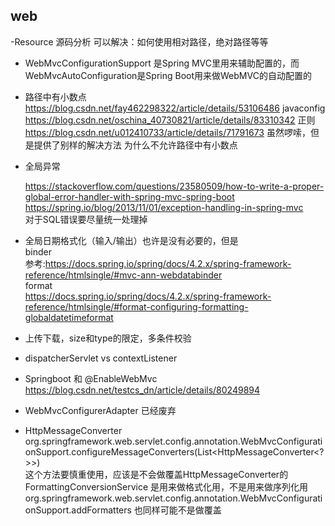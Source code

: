 
## web

-Resource 源码分析
  可以解决：如何使用相对路径，绝对路径等等
- WebMvcConfigurationSupport 是Spring MVC里用来辅助配置的，而WebMvcAutoConfiguration是Spring Boot用来做WebMVC的自动配置的

- 路径中有小数点
  https://blog.csdn.net/fay462298322/article/details/53106486  javaconfig
  https://blog.csdn.net/oschina_40730821/article/details/83310342 正则
  https://blog.csdn.net/u012410733/article/details/71791673 虽然啰嗦，但是提供了别样的解决方法
  为什么不允许路径中有小数点

- 全局异常  

  https://stackoverflow.com/questions/23580509/how-to-write-a-proper-global-error-handler-with-spring-mvc-spring-boot  
  https://spring.io/blog/2013/11/01/exception-handling-in-spring-mvc  
  对于SQL错误要尽量统一处理掉  

- 全局日期格式化（输入/输出）也许是没有必要的，但是  
  binder  
  参考:https://docs.spring.io/spring/docs/4.2.x/spring-framework-reference/htmlsingle/#mvc-ann-webdatabinder  
  format  
  https://docs.spring.io/spring/docs/4.2.x/spring-framework-reference/htmlsingle/#format-configuring-formatting-globaldatetimeformat  

- 上传下载，size和type的限定，多条件校验

- dispatcherServlet vs contextListener  

- Springboot 和 @EnableWebMvc  
  https://blog.csdn.net/testcs_dn/article/details/80249894
- WebMvcConfigurerAdapter 已经废弃  

- HttpMessageConverter
  org.springframework.web.servlet.config.annotation.WebMvcConfigurationSupport.configureMessageConverters(List<HttpMessageConverter<?>>)   
  这个方法要慎重使用，应该是不会做覆盖HttpMessageConverter的
  FormattingConversionService 是用来做格式化用，不是用来做序列化用
  org.springframework.web.servlet.config.annotation.WebMvcConfigurationSupport.addFormatters 也同样可能不是做覆盖
